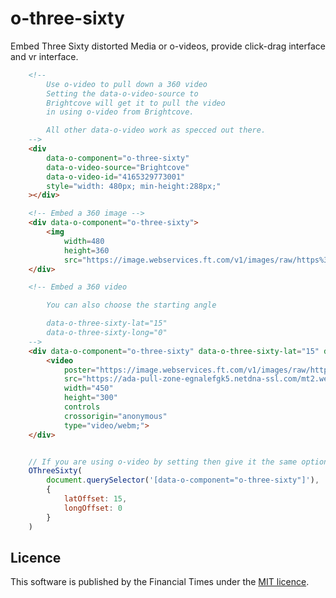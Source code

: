 # o-three-sixty

Embed Three Sixty distorted Media or o-videos, provide click-drag interface and vr interface.

``` html
	<!--
		Use o-video to pull down a 360 video
		Setting the data-o-video-source to
		Brightcove will get it to pull the video
		in using o-video from Brightcove.

		All other data-o-video work as specced out there.
	-->
	<div
		data-o-component="o-three-sixty"
		data-o-video-source="Brightcove"
		data-o-video-id="4165329773001"
		style="width: 480px; min-height:288px;"
	></div>

	<!-- Embed a 360 image -->
	<div data-o-component="o-three-sixty">
		<img
			width=480
			height=360
			src="https://image.webservices.ft.com/v1/images/raw/https%3A%2F%2Fcdn.rawgit.com%2Fftlabs%2Fo-three-sixty%2Fmaster%2Fdemos%2Fsrc%2Fdemo-img.jpg?source=test" alt="A 360 image of 3 men and a woman." />
	</div>

	<!-- Embed a 360 video

		You can also choose the starting angle

		data-o-three-sixty-lat="15"
		data-o-three-sixty-long="0"
	-->
	<div data-o-component="o-three-sixty" data-o-three-sixty-lat="15" data-o-three-sixty-long="0" >
		<video
			poster="https://image.webservices.ft.com/v1/images/raw/http%3A%2F%2Fftlabs.github.io%2Fthree-sixty-video%2Fimages%2Fmuaythai.jpg?source=test"
			src="https://ada-pull-zone-egnalefgk5.netdna-ssl.com/mt2.webm"
			width="450"
			height="300"
			controls
			crossorigin="anonymous"
			type="video/webm;">
	</div>
```

```js

	// If you are using o-video by setting then give it the same options as o-video
	OThreeSixty(
		document.querySelector('[data-o-component="o-three-sixty"]'),
		{
			latOffset: 15,
			longOffset: 0
		}
	)
```

## Licence

This software is published by the Financial Times under the [MIT licence](http://opensource.org/licenses/MIT).
